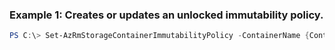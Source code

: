 ### Example 1: Creates or updates an unlocked immutability policy.
```powershell
PS C:\> Set-AzRmStorageContainerImmutabilityPolicy -ContainerName {ContainerName} -ImmutabilityPeriod {ImmutabilityPeriod} -ResourceGroupName MyResourceGroup -StorageAccountName {StorageAccountName}
```


